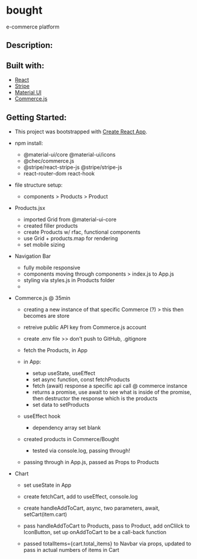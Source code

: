 # bought
e-commerce platform

## Description:


## Built with:
- [React](https://reactjs.org/)
- [Stripe](https://stripe.com/)
- [Material UI](https://material-ui.com/)
- [Commerce.js](https://commercejs.com/)  

## Getting Started:

- This project was bootstrapped with [Create React App](https://github.com/facebook/create-react-app).
- npm install:
    - @material-ui/core @material-ui/icons 
    - @chec/commerce.js 
    - @stripe/react-stripe-js @stripe/stripe-js 
    - react-router-dom react-hook

- file structure setup:
    - components > Products > Product

- Products.jsx
    - imported Grid from @material-ui-core
    - created filler products
    - create Products w/ rfac, functional components
    - use Grid + products.map for rendering
    - set mobile sizing

- Navigation Bar
    - fully mobile responsive
    - components moving through components > index.js to App.js
    - styling via styles.js in Products folder
    -

- Commerce.js @ 35min
    - creating a new instance of that specific Commerce (?) > this then becomes are store
    - retreive public API key from Commerce.js account
    - create .env file >> don't push to GitHub, .gitignore
    - fetch the Products, in App
    - in App:
        - setup useState, useEffect
        - set async function, const fetchProducts
        - fetch (await) response a specific api call @ commerce instance
        - returns a promise, use await to see what is inside of the promise, then destructor the response which is the products
        - set data to setProducts

    - useEffect hook
        - dependency array set blank

    - created products in Commerce/Bought
        - tested via console.log, passing through!

    - passing through in App.js, passed as Props to Products

- Chart
    - set useState in App
    - create fetchCart, add to useEffect, console.log
    - create handleAddToCart, async, two parameters, await, setCart(item.cart)
    - pass handleAddToCart to Products, pass to Product, add onClilck to IconButton, set up onAddToCart to be a call-back function

    - passed totalItems={cart.total_items} to Navbar via props, updated <Badge badgeContent={totalItems}> to pass in actual numbers of items in Cart
    





